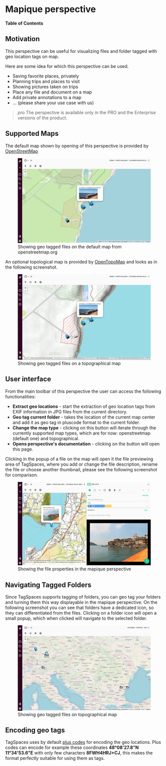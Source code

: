 # Mapique perspective

**Table of Contents**
<!-- toc -->

## Motivation
This perspective can be useful for visualizing files and folder tagged with geo location tags on map.

Here are some idea for which this perspective can be used.
* Saving favorite places, privately
* Planning trips and places to visit
* Showing pictures taken on trips
* Place any file and document on a map
* Add private annotations to a map 
* ... (please share your use case with us)

> <i class="profeature">pro</i> The perspective is available only in the PRO and the Enterprise versions of the product.

## Supported Maps
The default map shown by opening of this perspective is provided by [OpenStreetMap](https://www.openstreetmap.org/)
<figure>
  <img title="" src="/media/tagspaces-mapique-openstreetmap.png" class="img-responsive center-block">
  <figcaption>Showing geo tagged files on the default map from openstreetmap.org</figcaption>
</figure>

An optional topological map is provided by [OpenTopoMap](https://opentopomap.org/) and looks as in the following screenshot.
<figure>
  <img title="" src="/media/tagspaces-mapique-topo.png" class="img-responsive center-block">
  <figcaption class="img-responsive center-block">Showing geo tagged files on a topographical map</figcaption>
</figure>

## User interface
From the main toolbar of this perspective the user can access the following functionalities:

* **Extract geo locations** - start the extraction of geo location tags from EXIF information in JPG files from the current directory.
* **Geo tag current folder** - takes the location of the current map center and add it as geo tag in pluscode format to the current folder.
* **Change the map type** - clicking on this button will iterate through the currently supported map types, which are for now: openstreetmap (default one) and topographical. 
* **Opens perspective's documentation** - clicking on the button will open this page.

Clicking in the popup of a file on the map will open it the file previewing area of TagSpaces, where you add or change the file description, rename the file or choose another thumbnail, please see the following screenshot for comparison.

<figure>
  <img title="" src="/media/tagspaces-mapique-file-properties.png" class="img-responsive center-block">
  <figcaption class="img-responsive center-block">Showing the file properties in the mapique perspective</figcaption>
</figure>

## Navigating Tagged Folders
Since TagSpaces supports tagging of folders, you can geo tag your folders and turning them this way displayable in the mapique perspective. On the following screenshot you can see that folders have a dedicated icon, so they can differentiated from the files. Clicking on a folder icon will open a small popup, which when clicked will navigate to the selected folder. 
<figure>
  <img title="" src="/media/tagspaces-mapique-folders.png" class="img-responsive center-block">
  <figcaption>Showing geo tagged files on topographical map</figcaption>
</figure>

## Encoding geo tags
TagSpaces uses by default <a href="https://plus.codes/" rel="nofollow">plus codes</a> for encoding the geo locations. Plus codes can encode for example these coordinates **48°08'27.8"N 11°34'53.6"E** with only few characters **8FWH4HRJ+CJ**, this makes the format perfectly suitable for using them as tags.